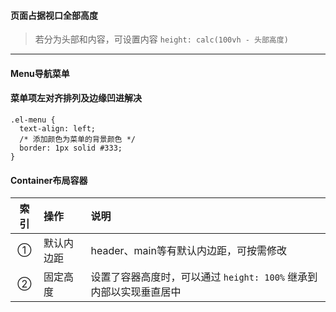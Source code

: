 #### 页面占据视口全部高度  
> 若分为头部和内容，可设置内容 `height: calc(100vh - 头部高度)`

----

#### Menu导航菜单  

#### 菜单项左对齐排列及边缘凹进解决  

```
.el-menu {
  text-align: left;
  /* 添加颜色为菜单的背景颜色 */
  border: 1px solid #333;
}
```

#### Container布局容器  

索引 | 操作 | 说明
:-: | :- | :-  
① | 默认内边距 | header、main等有默认内边距，可按需修改  
② | 固定高度 | 设置了容器高度时，可以通过 `height: 100%` 继承到内部以实现垂直居中  

















